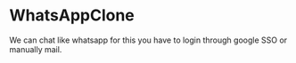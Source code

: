 # WhatsAppClone
We can chat like whatsapp for this you have to login through google SSO or manually mail.
